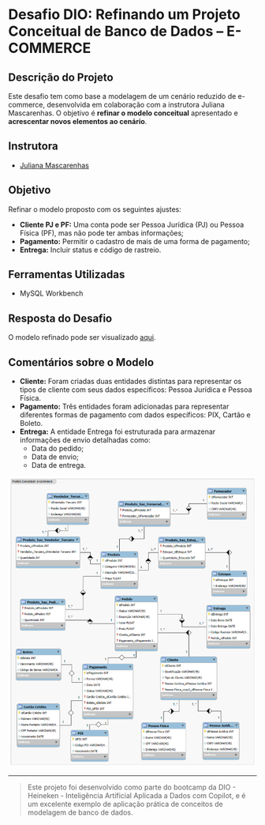 # Desafio DIO: Refinando um Projeto Conceitual de Banco de Dados – E-COMMERCE

## Descrição do Projeto
Este desafio tem como base a modelagem de um cenário reduzido de e-commerce, desenvolvida em colaboração com a instrutora Juliana Mascarenhas. O objetivo é **refinar o modelo conceitual** apresentado e **acrescentar novos elementos ao cenário**.

## Instrutora
- [Juliana Mascarenhas](#)

## Objetivo
Refinar o modelo proposto com os seguintes ajustes:
- **Cliente PJ e PF:** Uma conta pode ser Pessoa Jurídica (PJ) ou Pessoa Física (PF), mas não pode ter ambas informações;
- **Pagamento:** Permitir o cadastro de mais de uma forma de pagamento;
- **Entrega:** Incluir status e código de rastreio.

## Ferramentas Utilizadas
- MySQL Workbench

## Resposta do Desafio
O modelo refinado pode ser visualizado [aqui](https://github.com/oseverinop/modelo-conceitual-ecommerce/blob/main/Modelo%20Conceitual%20Refinado.png).

## Comentários sobre o Modelo
- **Cliente:** Foram criadas duas entidades distintas para representar os tipos de cliente com seus dados específicos: Pessoa Jurídica e Pessoa Física.
- **Pagamento:** Três entidades foram adicionadas para representar diferentes formas de pagamento com dados específicos: PIX, Cartão e Boleto.
- **Entrega:** A entidade Entrega foi estruturada para armazenar informações de envio detalhadas como:
  - Data do pedido;
  - Data de envio;
  - Data de entrega.

![Modelo Conceitual Refinado](https://github.com/oseverinop/modelo-conceitual-ecommerce/blob/main/Modelo%20Conceitual%20Refinado.png)

---

> Este projeto foi desenvolvido como parte do bootcamp da DIO - Heineken - Inteligência Artificial Aplicada a Dados com Copilot, e é um excelente exemplo de aplicação prática de conceitos de modelagem de banco de dados.
